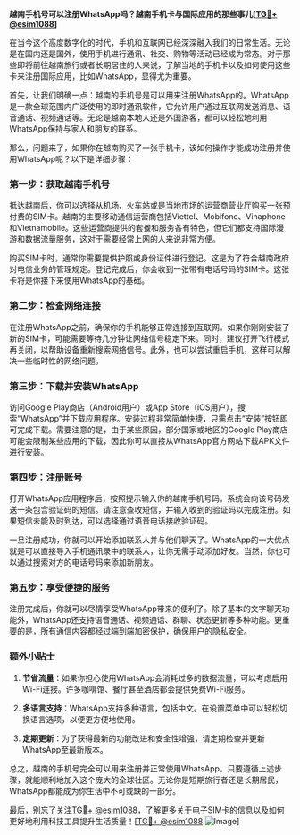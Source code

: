 **越南手机号可以注册WhatsApp吗？越南手机卡与国际应用的那些事儿[[TG💪+ @esim1088](https://t.me/s/esim1088)]**

在当今这个高度数字化的时代，手机和互联网已经深深融入我们的日常生活。无论是在国内还是国外，使用手机进行通讯、社交、购物等活动已经成为常态。对于那些即将前往越南旅行或者长期居住的人来说，了解当地的手机卡以及如何使用这些卡来注册国际应用，比如WhatsApp，显得尤为重要。

首先，让我们明确一点：越南的手机号是可以用来注册WhatsApp的。WhatsApp是一款全球范围内广泛使用的即时通讯软件，它允许用户通过互联网发送消息、语音通话、视频通话等。无论是越南本地人还是外国游客，都可以轻松地利用WhatsApp保持与家人和朋友的联系。

那么，问题来了，如果你在越南购买了一张手机卡，该如何操作才能成功注册并使用WhatsApp呢？以下是详细步骤：

### 第一步：获取越南手机号

抵达越南后，你可以选择从机场、火车站或是当地市场的运营商营业厅购买一张预付费的SIM卡。越南的主要移动通信运营商包括Viettel、Mobifone、Vinaphone和Vietnamobile。这些运营商提供的套餐和服务各有特色，但它们都支持国际漫游和数据流量服务，这对于需要经常上网的人来说非常方便。

购买SIM卡时，通常你需要提供护照或身份证件进行登记。这是为了符合越南政府对电信业务的管理规定。登记完成后，你会收到一张带有电话号码的SIM卡。这张卡将是你接下来使用WhatsApp的基础。

### 第二步：检查网络连接

在注册WhatsApp之前，确保你的手机能够正常连接到互联网。如果你刚刚安装了新的SIM卡，可能需要等待几分钟让网络信号稳定下来。同时，建议打开飞行模式再关闭，以帮助设备重新搜索网络信号。此外，也可以尝试重启手机，这样可以解决一些临时性的网络问题。

### 第三步：下载并安装WhatsApp

访问Google Play商店（Android用户）或App Store（iOS用户），搜索“WhatsApp”并下载应用程序。安装过程非常简单快捷，只需点击“安装”按钮即可完成下载。需要注意的是，由于某些原因，部分国家或地区的Google Play商店可能会限制某些应用的下载，因此你可以直接从WhatsApp官方网站下载APK文件进行安装。

### 第四步：注册账号

打开WhatsApp应用程序后，按照提示输入你的越南手机号码。系统会向该号码发送一条包含验证码的短信。请注意查收短信，并输入收到的验证码以完成注册。如果短信未能及时到达，可以选择通过语音电话接收验证码。

一旦注册成功，你就可以开始添加联系人并与他们聊天了。WhatsApp的一大优点就是可以直接导入手机通讯录中的联系人，让你无需手动添加好友。当然，你也可以通过搜索对方的电话号码来添加新朋友。

### 第五步：享受便捷的服务

注册完成后，你就可以尽情享受WhatsApp带来的便利了。除了基本的文字聊天功能外，WhatsApp还支持语音通话、视频通话、群聊、状态更新等多种功能。更重要的是，所有通信内容都经过端到端加密保护，确保用户的隐私安全。

### 额外小贴士

1. **节省流量**：如果你担心使用WhatsApp会消耗过多的数据流量，可以考虑启用Wi-Fi连接。许多咖啡馆、餐厅甚至酒店都会提供免费Wi-Fi服务。
   
2. **多语言支持**：WhatsApp支持多种语言，包括中文。在设置菜单中可以轻松切换语言选项，以便更方便地使用。

3. **定期更新**：为了获得最新的功能改进和安全性增强，请定期检查并更新WhatsApp至最新版本。

总之，越南的手机号完全可以用来注册并正常使用WhatsApp。只要遵循上述步骤，就能顺利地加入这个庞大的全球社区。无论你是短期旅行者还是长期居民，WhatsApp都能成为你生活中不可或缺的一部分。

最后，别忘了关注[TG💪+ @esim1088](https://t.me/s/esim1088)，了解更多关于电子SIM卡的信息以及如何更好地利用科技工具提升生活质量！[[TG💪+ @esim1088](https://t.me/s/esim1088) ![Image](https://i.postimg.cc/4NQfJmqS/Snipaste-2025-05-13-00-14-12.png)]
